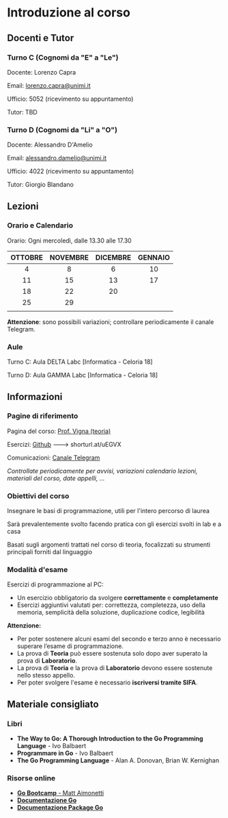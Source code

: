 # Introduzione al corso

## Docenti e Tutor

### Turno C (Cognomi da "E" a "Le")

Docente: Lorenzo Capra

Email: lorenzo.capra@unimi.it

Ufficio: 5052 (ricevimento su appuntamento)

Tutor: TBD

### Turno D (Cognomi da "Li" a "O")

Docente: Alessandro D'Amelio

Email: alessandro.damelio@unimi.it

Ufficio: 4022 (ricevimento su appuntamento)

Tutor: Giorgio Blandano

## Lezioni

### Orario e Calendario

Orario: Ogni mercoledì, dalle 13.30 alle 17.30

| OTTOBRE | NOVEMBRE | DICEMBRE | GENNAIO |
|:-------:|:--------:|:--------:|:-------:|
| 4       | 8        | 6        | 10      |
| 11      | 15       | 13       | 17      |
| 18      | 22       | 20       |         |
| 25      | 29       |          |         |
|         |          |          |         |

**Attenzione**: sono possibili variazioni; controllare periodicamente il canale Telegram.

### Aule

Turno C: Aula DELTA Labc [Informatica - Celoria 18]

Turno D: Aula GAMMA Labc [Informatica - Celoria 18]


## Informazioni

### Pagine di riferimento

Pagina del corso: [Prof. Vigna (teoria)](https://vigna.di.unimi.it/prog/)

Esercizi: [Github](https://github.com/LabProgrammazione1/Lab_2023-24) ---> shorturl.at/uEGVX

Comunicazioni: [Canale Telegram](https://t.me/+VEeXSK_XSRlkNDlk)

*Controllate periodicamente per avvisi, variazioni calendario lezioni, materiali del corso, date appelli, ...*


### Obiettivi del corso

Insegnare le basi di programmazione, utili per l'intero percorso di laurea

Sarà prevalentemente svolto facendo pratica con gli esercizi svolti in lab e a casa

Basati sugli argomenti trattati nel corso di teoria, focalizzati su strumenti principali forniti dal linguaggio


### Modalità d'esame

Esercizi di programmazione al PC:
* Un esercizio obbligatorio da svolgere **correttamente** e **completamente**
* Esercizi aggiuntivi valutati per: correttezza, completezza, uso della memoria, semplicità della soluzione, duplicazione codice, legibilità

**Attenzione:**
* Per poter sostenere alcuni esami del secondo e terzo anno è necessario superare l’esame di programmazione.
* La prova di **Teoria** può essere sostenuta solo dopo aver superato la prova di **Laboratorio**.
* La prova di **Teoria** e la prova di **Laboratorio** devono essere sostenute nello stesso appello.
* Per poter svolgere l'esame è necessario **iscriversi tramite SIFA**.


## Materiale consigliato

### Libri

* **The Way to Go: A Thorough Introduction to the Go Programming Language** - Ivo Balbaert
* **Programmare in Go** - Ivo Balbaert
* **The Go Programming Language** - Alan A. Donovan, Brian W. Kernighan

### Risorse online

* [**Go Bootcamp** - Matt Aimonetti](http://www.golangbootcamp.com/book/)
* [**Documentazione Go**](https://golang.org/doc/)
* [**Documentazione Package Go**](https://golang.org/pkg)
